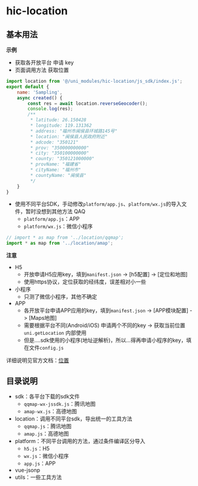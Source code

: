 # hic-location

## 基本用法

**示例**

- 获取各开放平台 申请 key
- 页面调用方法 获取位置
```js
import location from '@/uni_modules/hic-location/js_sdk/index.js';
export default {
	name: 'Sampling',
	async created() {
		const res = await location.reverseGeocoder();
		console.log(res);
		/**
		 * latitude: 26.150428
		 * longitude: 119.131362
		 * address: "福州市闽侯县环城路145号"
		 * location: "闽侯县人民政府附近"
		 * adcode: "350121"
		 * prov: "350000000000"
		 * city: "350100000000"
		 * county: "350121000000"
		 * provName: "福建省"
		 * cityName: "福州市"
		 * countyName: "闽侯县"
		 */
	}
}
```

- 使用不同平台SDK，手动修改`platform/app.js`、`platform/wx.js`的导入文件，暂时没想到其他方法 QAQ
	- `platform/app.js`：APP
	- `platform/wx.js`：微信小程序
```js
// import * as map from '../location/qqmap';
import * as map from '../location/amap';
```

**注意**
- H5
	- 开放申请H5应用key，填到`manifest.json` -> [h5配置] -> [定位和地图]
	- 使用https协议，定位获取的经纬度，误差相对小一些
- 小程序
	- 只测了微信小程序，其他不确定
- APP
	- 各开放平台申请APP应用的key，填到`manifest.json` -> [APP模块配置] -> [Maps地图]
	- 需要根据平台不同(Android/iOS) 申请两个不同的key -> 获取当前位置 `uni.getLocation` 内部使用
	- 但是....sdk使用的小程序(地址逆解析)，所以...得再申请小程序的key，填在文件`config.js`


详细说明见官方文档：[位置](https://uniapp.dcloud.io/api/location/location.html#getlocation)


## 目录说明
- sdk：各平台下载的sdk文件
	- `qqmap-wx-jssdk.js`：腾讯地图
	- `amap-wx.js`：高德地图
- location：调用不同平台sdk，导出统一的工具方法
	- `qqmap.js`：腾讯地图
	- `amap.js`：高德地图
- platform：不同平台调用的方法，通过条件编译区分导入
	- `h5.js`：H5
	- `wx.js`：微信小程序
	- `app.js`：APP
- vue-jsonp
- utils：一些工具方法
